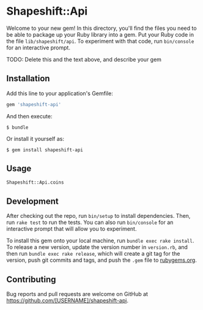 # Shapeshift::Api

Welcome to your new gem! In this directory, you'll find the files you need to be able to package up your Ruby library into a gem. Put your Ruby code in the file `lib/shapeshift/api`. To experiment with that code, run `bin/console` for an interactive prompt.

TODO: Delete this and the text above, and describe your gem

## Installation

Add this line to your application's Gemfile:

```ruby
gem 'shapeshift-api'
```

And then execute:

    $ bundle

Or install it yourself as:

    $ gem install shapeshift-api

## Usage

```
Shapeshift::Api.coins
```

## Development

After checking out the repo, run `bin/setup` to install dependencies. Then, run `rake test` to run the tests. You can also run `bin/console` for an interactive prompt that will allow you to experiment.

To install this gem onto your local machine, run `bundle exec rake install`. To release a new version, update the version number in `version.rb`, and then run `bundle exec rake release`, which will create a git tag for the version, push git commits and tags, and push the `.gem` file to [rubygems.org](https://rubygems.org).

## Contributing

Bug reports and pull requests are welcome on GitHub at https://github.com/[USERNAME]/shapeshift-api.

